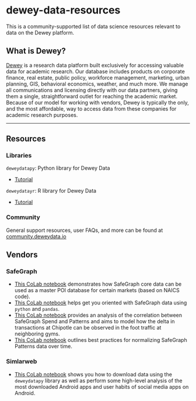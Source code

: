 # dewey-data-resources
This is a community-supported list of data science resources relevant to data on the Dewey platform.

## What is Dewey?
[Dewey](https://www.deweydata.io/) is a research data platform built exclusively for accessing valuable data for academic research. Our database includes products on corporate finance, real estate, public policy, workforce management, marketing, urban planning, GIS, behavioral economics, weather, and much more. We manage all communications and licensing directly with our data partners, giving them a single, straightforward outlet for reaching the academic market. Because of our model for working with vendors, Dewey is typically the only, and the most affordable, way to access data from these companies for academic research purposes.
<hr>

## Resources

### Libraries
`deweydatapy`: Python library for Dewey Data
- [Tutorial](https://github.com/Dewey-Data/deweydatapy)

`deweydatayr`: R library for Dewey Data
- [Tutorial](https://github.com/Dewey-Data/deweydatar)

### Community
General support resources, user FAQs, and more can be found at [community.deweydata.io](community.deweydata.io)

## Vendors

### SafeGraph
- [This CoLab notebook](https://colab.research.google.com/drive/1uUbNEfeNGZu-FTzJa1oYHhIzOxecXdL9?usp=sharing) demonstrates how SafeGraph core data can be used as a master POI database for certain markets (based on NAICS code).
- [This CoLab notebook](https://colab.research.google.com/drive/1OUopjpogmucEghS_7Ufxl3lKIp8s9H1h#offline=true&sandboxMode=true) helps get you oriented with SafeGraph data using `python` and `pandas`.
- [This CoLab notebook](https://colab.research.google.com/drive/1CNJ4ApybQid4bRd8qjE0_pLgtY1xActF?usp=sharing#scrollTo=F8ariV45baNA) provides an analysis of the correlation between SafeGraph Spend and Patterns and aims to model how the delta in transactions at Chipotle can be observed in the foot traffic at neighboring gyms.
- [This CoLab notebook](https://colab.research.google.com/drive/1lTi8JXfX9rh2mnuFjgYgKsIcMcDI3EG_?usp=sharing) outlines best practices for normalizing SafeGraph Patterns data over time. 

### Simlarweb
- [This CoLab notebook](https://colab.research.google.com/drive/1c4M_dALDsnllE9rhIn-KotvH3mvhPjub#scrollTo=7670DQrTGYC4) shows you how to download data using the `deweydatapy` library as well as perform some high-level analysis of the most downloaded Android apps and user habits of social media apps on Android.

